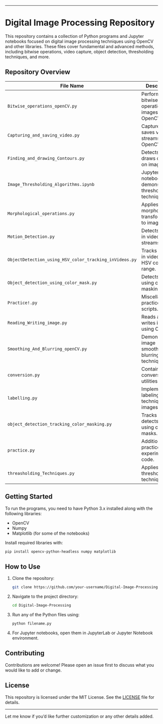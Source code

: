 

---

# Digital Image Processing Repository

This repository contains a collection of Python programs and Jupyter notebooks focused on digital image processing techniques using OpenCV and other libraries. These files cover fundamental and advanced methods, including bitwise operations, video capture, object detection, thresholding techniques, and more.

## Repository Overview

| File Name                                 | Description                                                   |
|-------------------------------------------|---------------------------------------------------------------|
| `Bitwise_operations_openCV.py`            | Performs bitwise operations on images using OpenCV.           | 
| `Capturing_and_saving_video.py`           | Captures and saves video streams using OpenCV.                | 
| `Finding_and_drawing_Contours.py`         | Detects and draws contours on images.                         | 
| `Image_Thresholding_Algorithms.ipynb`     | Jupyter notebook demonstrating thresholding techniques.       | 
| `Morphological_operations.py`             | Applies morphological transformations to images.              |
| `Motion_Detection.py`                     | Detects motion in video streams.                              | 
| `ObjectDetection_using_HSV_color_tracking_inVideos.py` | Tracks objects in videos using HSV color range.  |
| `Object_detection_using_color_mask.py`    | Detects objects using color masking.                          | 
| `Practice!.py`                            | Miscellaneous practice scripts.                               |
| `Reading_Writing_image.py`                | Reads and writes images using OpenCV.                         | 
| `Smoothing_And_Blurring_openCV.py`        | Demonstrates image smoothing and blurring techniques.         |
| `conversion.py`                           | Contains image conversion utilities.                          | 
| `labelling.py`                            | Implements labeling techniques on images.                     | 
| `object_detection_tracking_color_masking.py` | Tracks and detects objects using color masks.              | 
| `practice.py`                             | Additional practice and experimental code.                    | 
| `threasholding_Techniques.py`             | Applies various thresholding techniques.                      |

## Getting Started

To run the programs, you need to have Python 3.x installed along with the following libraries:
- OpenCV
- Numpy
- Matplotlib (for some of the notebooks)

Install required libraries with:
```bash
pip install opencv-python-headless numpy matplotlib
```

## How to Use

1. Clone the repository:
   ```bash
   git clone https://github.com/your-username/Digital-Image-Processing.git
   ```
2. Navigate to the project directory:
   ```bash
   cd Digital-Image-Processing
   ```
3. Run any of the Python files using:
   ```bash
   python filename.py
   ```
4. For Jupyter notebooks, open them in JupyterLab or Jupyter Notebook environment.

## Contributing

Contributions are welcome! Please open an issue first to discuss what you would like to add or change. 

## License

This repository is licensed under the MIT License. See the [LICENSE](LICENSE) file for details.

---

Let me know if you’d like further customization or any other details added.

